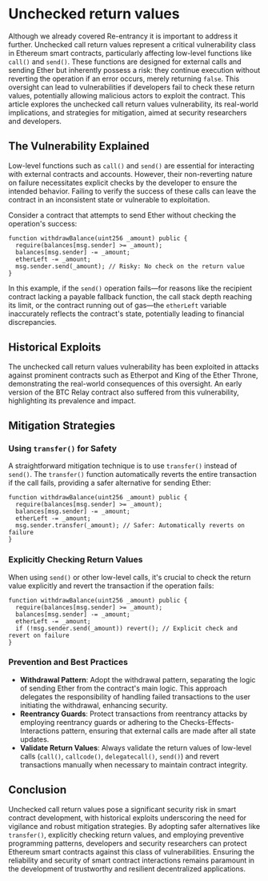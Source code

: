 # Unchecked return values

Although we already covered Re-entrancy it is important to address it further. Unchecked call return values represent a critical vulnerability class in Ethereum smart contracts, particularly affecting low-level functions like `call()` and `send()`. These functions are designed for external calls and sending Ether but inherently possess a risk: they continue execution without reverting the operation if an error occurs, merely returning `false`. This oversight can lead to vulnerabilities if developers fail to check these return values, potentially allowing malicious actors to exploit the contract. This article explores the unchecked call return values vulnerability, its real-world implications, and strategies for mitigation, aimed at security researchers and developers.

## The Vulnerability Explained

Low-level functions such as `call()` and `send()` are essential for interacting with external contracts and accounts. However, their non-reverting nature on failure necessitates explicit checks by the developer to ensure the intended behavior. Failing to verify the success of these calls can leave the contract in an inconsistent state or vulnerable to exploitation.

Consider a contract that attempts to send Ether without checking the operation's success:
```solidity
function withdrawBalance(uint256 _amount) public {
  require(balances[msg.sender] >= _amount);
  balances[msg.sender] -= _amount;
  etherLeft -= _amount;
  msg.sender.send(_amount); // Risky: No check on the return value
}
```
In this example, if the `send()` operation fails—for reasons like the recipient contract lacking a payable fallback function, the call stack depth reaching its limit, or the contract running out of gas—the `etherLeft` variable inaccurately reflects the contract's state, potentially leading to financial discrepancies.

## Historical Exploits

The unchecked call return values vulnerability has been exploited in attacks against prominent contracts such as Etherpot and King of the Ether Throne, demonstrating the real-world consequences of this oversight. An early version of the BTC Relay contract also suffered from this vulnerability, highlighting its prevalence and impact.

## Mitigation Strategies

### Using `transfer()` for Safety

A straightforward mitigation technique is to use `transfer()` instead of `send()`. The `transfer()` function automatically reverts the entire transaction if the call fails, providing a safer alternative for sending Ether:
```solidity
function withdrawBalance(uint256 _amount) public {
  require(balances[msg.sender] >= _amount);
  balances[msg.sender] -= _amount;
  etherLeft -= _amount;
  msg.sender.transfer(_amount); // Safer: Automatically reverts on failure
}
```

### Explicitly Checking Return Values

When using `send()` or other low-level calls, it's crucial to check the return value explicitly and revert the transaction if the operation fails:
```solidity
function withdrawBalance(uint256 _amount) public {
  require(balances[msg.sender] >= _amount);
  balances[msg.sender] -= _amount;
  etherLeft -= _amount;
  if (!msg.sender.send(_amount)) revert(); // Explicit check and revert on failure
}
```

### Prevention and Best Practices

- **Withdrawal Pattern**: Adopt the withdrawal pattern, separating the logic of sending Ether from the contract's main logic. This approach delegates the responsibility of handling failed transactions to the user initiating the withdrawal, enhancing security.
- **Reentrancy Guards**: Protect transactions from reentrancy attacks by employing reentrancy guards or adhering to the Checks-Effects-Interactions pattern, ensuring that external calls are made after all state updates.
- **Validate Return Values**: Always validate the return values of low-level calls (`call()`, `callcode()`, `delegatecall()`, `send()`) and revert transactions manually when necessary to maintain contract integrity.

## Conclusion

Unchecked call return values pose a significant security risk in smart contract development, with historical exploits underscoring the need for vigilance and robust mitigation strategies. By adopting safer alternatives like `transfer()`, explicitly checking return values, and employing preventive programming patterns, developers and security researchers can protect Ethereum smart contracts against this class of vulnerabilities. Ensuring the reliability and security of smart contract interactions remains paramount in the development of trustworthy and resilient decentralized applications.